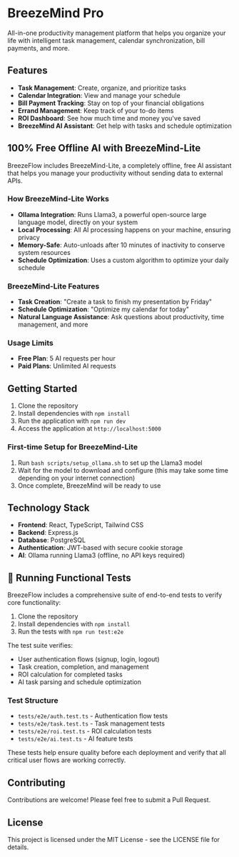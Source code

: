 # BreezeMind Pro

All-in-one productivity management platform that helps you organize your life with intelligent task management, calendar synchronization, bill payments, and more.

## Features

- **Task Management**: Create, organize, and prioritize tasks
- **Calendar Integration**: View and manage your schedule
- **Bill Payment Tracking**: Stay on top of your financial obligations
- **Errand Management**: Keep track of your to-do items
- **ROI Dashboard**: See how much time and money you've saved
- **BreezeMind AI Assistant**: Get help with tasks and schedule optimization

## 100% Free Offline AI with BreezeMind-Lite

BreezeFlow includes BreezeMind-Lite, a completely offline, free AI assistant that helps you manage your productivity without sending data to external APIs.

### How BreezeMind-Lite Works

- **Ollama Integration**: Runs Llama3, a powerful open-source large language model, directly on your system
- **Local Processing**: All AI processing happens on your machine, ensuring privacy
- **Memory-Safe**: Auto-unloads after 10 minutes of inactivity to conserve system resources
- **Schedule Optimization**: Uses a custom algorithm to optimize your daily schedule

### BreezeMind-Lite Features

- **Task Creation**: "Create a task to finish my presentation by Friday"
- **Schedule Optimization**: "Optimize my calendar for today"
- **Natural Language Assistance**: Ask questions about productivity, time management, and more

### Usage Limits

- **Free Plan**: 5 AI requests per hour
- **Paid Plans**: Unlimited AI requests

## Getting Started

1. Clone the repository
2. Install dependencies with `npm install`
3. Run the application with `npm run dev`
4. Access the application at `http://localhost:5000`

### First-time Setup for BreezeMind-Lite

1. Run `bash scripts/setup_ollama.sh` to set up the Llama3 model
2. Wait for the model to download and configure (this may take some time depending on your internet connection)
3. Once complete, BreezeMind will be ready to use

## Technology Stack

- **Frontend**: React, TypeScript, Tailwind CSS
- **Backend**: Express.js
- **Database**: PostgreSQL
- **Authentication**: JWT-based with secure cookie storage
- **AI**: Ollama running Llama3 (offline, no API keys required)

## 🧪 Running Functional Tests

BreezeFlow includes a comprehensive suite of end-to-end tests to verify core functionality:

1. Clone the repository
2. Install dependencies with `npm install`
3. Run the tests with `npm run test:e2e`

The test suite verifies:
- User authentication flows (signup, login, logout)
- Task creation, completion, and management
- ROI calculation for completed tasks
- AI task parsing and schedule optimization

### Test Structure

- `tests/e2e/auth.test.ts` - Authentication flow tests
- `tests/e2e/task.test.ts` - Task management tests
- `tests/e2e/roi.test.ts` - ROI calculation tests
- `tests/e2e/ai.test.ts` - AI feature tests

These tests help ensure quality before each deployment and verify that all critical user flows are working correctly.

## Contributing

Contributions are welcome! Please feel free to submit a Pull Request.

## License

This project is licensed under the MIT License - see the LICENSE file for details.
